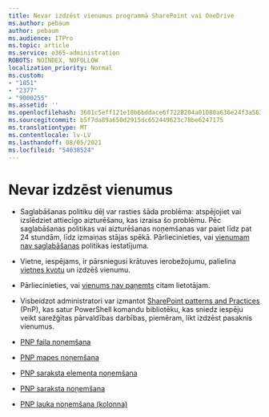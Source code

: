 ```yaml
---
title: Nevar izdzēst vienumus programmā SharePoint vai OneDrive
ms.author: pebaum
author: pebaum
ms.audience: ITPro
ms.topic: article
ms.service: o365-administration
ROBOTS: NOINDEX, NOFOLLOW
localization_priority: Normal
ms.custom:
- "1851"
- "2377"
- "9000255"
ms.assetid: ''
ms.openlocfilehash: 3601c5eff121e10b6bddace6f7228204a01080a636e24f3a56373fe8d469c799
ms.sourcegitcommit: b5f7da89a650d2915dc652449623c78be6247175
ms.translationtype: MT
ms.contentlocale: lv-LV
ms.lasthandoff: 08/05/2021
ms.locfileid: "54038524"
---
```

# <a name="unable-to-delete-items"></a>Nevar izdzēst vienumus

- Saglabāšanas politiku dēļ var rasties šāda problēma: atspējojiet vai izslēdziet attiecīgo aizturēšanu, kas izraisa šo problēmu. Pēc saglabāšanas politikas vai aizturēšanas noņemšanas var paiet līdz pat 24 stundām, līdz izmaiņas stājas spēkā. Pārliecinieties, vai [vienumam nav saglabāšanas](https://docs.microsoft.com/microsoft-365/compliance/retention-policies) politikas iestatījuma.

- Vietne, iespējams, ir pārsniegusi krātuves ierobežojumu, palielina [vietnes kvotu](https://docs.microsoft.com/powershell/module/sharepoint-online/set-sposite?view=sharepoint-ps) un izdzēš vienumu.

- Pārliecinieties, vai [vienums nav paņemts](https://support.office.com/article/check-out-check-in-or-discard-changes-to-files-in-a-library-7e2c12a9-a874-4393-9511-1378a700f6de) citam lietotājam.

- Visbeidzot administratori var izmantot [SharePoint patterns and Practices](https://docs.microsoft.com/powershell/sharepoint/sharepoint-pnp/sharepoint-pnp-cmdlets?view=sharepoint-ps#installation) (PnP), kas satur PowerShell komandu bibliotēku, kas sniedz iespēju veikt sarežģītas pārvaldības darbības, piemēram, likt izdzēst pasaknis vienumus.
- [PNP faila noņemšana](https://docs.microsoft.com/powershell/module/sharepoint-pnp/remove-pnpfile?view=sharepoint-ps)
- [PNP mapes noņemšana](https://docs.microsoft.com/powershell/module/sharepoint-pnp/remove-pnpfolder?view=sharepoint-ps)
- [PNP saraksta elementa noņemšana](https://docs.microsoft.com/powershell/module/sharepoint-pnp/remove-pnplistitem?view=sharepoint-ps)
- [PNP saraksta noņemšana](https://docs.microsoft.com/powershell/module/sharepoint-pnp/remove-pnplist?view=sharepoint-ps)
- [PNP lauka noņemšana (kolonna)](https://docs.microsoft.com/powershell/module/sharepoint-pnp/remove-pnpfield?view=sharepoint-ps)